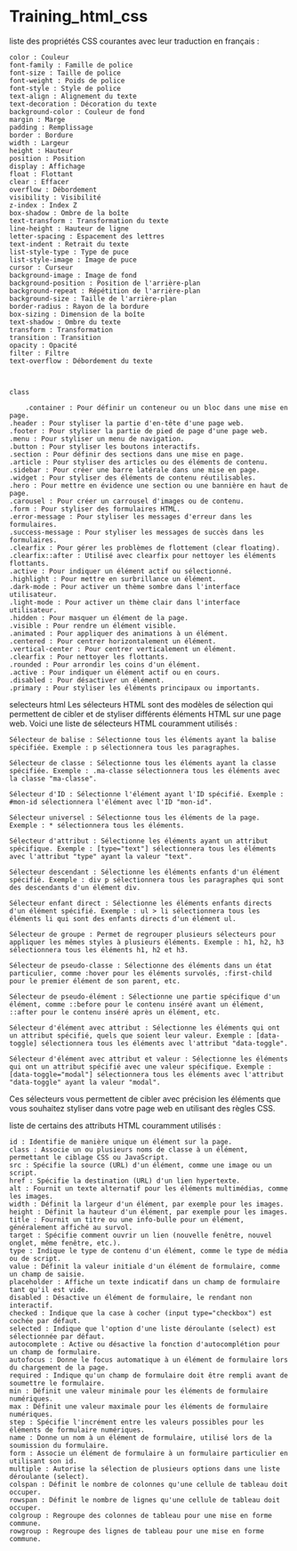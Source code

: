 # Training_html_css

 liste des propriétés CSS courantes avec leur traduction en français :

    color : Couleur
    font-family : Famille de police
    font-size : Taille de police
    font-weight : Poids de police
    font-style : Style de police
    text-align : Alignement du texte
    text-decoration : Décoration du texte
    background-color : Couleur de fond
    margin : Marge
    padding : Remplissage
    border : Bordure
    width : Largeur
    height : Hauteur
    position : Position
    display : Affichage
    float : Flottant
    clear : Effacer
    overflow : Débordement
    visibility : Visibilité
    z-index : Index Z
    box-shadow : Ombre de la boîte
    text-transform : Transformation du texte
    line-height : Hauteur de ligne
    letter-spacing : Espacement des lettres
    text-indent : Retrait du texte
    list-style-type : Type de puce
    list-style-image : Image de puce
    cursor : Curseur
    background-image : Image de fond
    background-position : Position de l'arrière-plan
    background-repeat : Répétition de l'arrière-plan
    background-size : Taille de l'arrière-plan
    border-radius : Rayon de la bordure
    box-sizing : Dimension de la boîte
    text-shadow : Ombre du texte
    transform : Transformation
    transition : Transition
    opacity : Opacité
    filter : Filtre
    text-overflow : Débordement du texte



    class

        .container : Pour définir un conteneur ou un bloc dans une mise en page.
    .header : Pour styliser la partie d'en-tête d'une page web.
    .footer : Pour styliser la partie de pied de page d'une page web.
    .menu : Pour styliser un menu de navigation.
    .button : Pour styliser les boutons interactifs.
    .section : Pour définir des sections dans une mise en page.
    .article : Pour styliser des articles ou des éléments de contenu.
    .sidebar : Pour créer une barre latérale dans une mise en page.
    .widget : Pour styliser des éléments de contenu réutilisables.
    .hero : Pour mettre en évidence une section ou une bannière en haut de page.
    .carousel : Pour créer un carrousel d'images ou de contenu.
    .form : Pour styliser des formulaires HTML.
    .error-message : Pour styliser les messages d'erreur dans les formulaires.
    .success-message : Pour styliser les messages de succès dans les formulaires.
    .clearfix : Pour gérer les problèmes de flottement (clear floating).
    .clearfix::after : Utilisé avec clearfix pour nettoyer les éléments flottants.
    .active : Pour indiquer un élément actif ou sélectionné.
    .highlight : Pour mettre en surbrillance un élément.
    .dark-mode : Pour activer un thème sombre dans l'interface utilisateur.
    .light-mode : Pour activer un thème clair dans l'interface utilisateur.
    .hidden : Pour masquer un élément de la page.
    .visible : Pour rendre un élément visible.
    .animated : Pour appliquer des animations à un élément.
    .centered : Pour centrer horizontalement un élément.
    .vertical-center : Pour centrer verticalement un élément.
    .clearfix : Pour nettoyer les flottants.
    .rounded : Pour arrondir les coins d'un élément.
    .active : Pour indiquer un élément actif ou en cours.
    .disabled : Pour désactiver un élément.
    .primary : Pour styliser les éléments principaux ou importants.


selecteurs html
Les sélecteurs HTML sont des modèles de sélection qui permettent de cibler et de styliser différents éléments HTML sur une page web. Voici une liste de sélecteurs HTML couramment utilisés :

    Sélecteur de balise : Sélectionne tous les éléments ayant la balise spécifiée. Exemple : p sélectionnera tous les paragraphes.

    Sélecteur de classe : Sélectionne tous les éléments ayant la classe spécifiée. Exemple : .ma-classe sélectionnera tous les éléments avec la classe "ma-classe".

    Sélecteur d'ID : Sélectionne l'élément ayant l'ID spécifié. Exemple : #mon-id sélectionnera l'élément avec l'ID "mon-id".

    Sélecteur universel : Sélectionne tous les éléments de la page. Exemple : * sélectionnera tous les éléments.

    Sélecteur d'attribut : Sélectionne les éléments ayant un attribut spécifique. Exemple : [type="text"] sélectionnera tous les éléments avec l'attribut "type" ayant la valeur "text".

    Sélecteur descendant : Sélectionne les éléments enfants d'un élément spécifié. Exemple : div p sélectionnera tous les paragraphes qui sont des descendants d'un élément div.

    Sélecteur enfant direct : Sélectionne les éléments enfants directs d'un élément spécifié. Exemple : ul > li sélectionnera tous les éléments li qui sont des enfants directs d'un élément ul.

    Sélecteur de groupe : Permet de regrouper plusieurs sélecteurs pour appliquer les mêmes styles à plusieurs éléments. Exemple : h1, h2, h3 sélectionnera tous les éléments h1, h2 et h3.

    Sélecteur de pseudo-classe : Sélectionne des éléments dans un état particulier, comme :hover pour les éléments survolés, :first-child pour le premier élément de son parent, etc.

    Sélecteur de pseudo-élément : Sélectionne une partie spécifique d'un élément, comme ::before pour le contenu inséré avant un élément, ::after pour le contenu inséré après un élément, etc.

    Sélecteur d'élément avec attribut : Sélectionne les éléments qui ont un attribut spécifié, quels que soient leur valeur. Exemple : [data-toggle] sélectionnera tous les éléments avec l'attribut "data-toggle".

    Sélecteur d'élément avec attribut et valeur : Sélectionne les éléments qui ont un attribut spécifié avec une valeur spécifique. Exemple : [data-toggle="modal"] sélectionnera tous les éléments avec l'attribut "data-toggle" ayant la valeur "modal".

Ces sélecteurs vous permettent de cibler avec précision les éléments que vous souhaitez styliser dans votre page web en utilisant des règles CSS.


liste de certains des attributs HTML couramment utilisés :

    id : Identifie de manière unique un élément sur la page.
    class : Associe un ou plusieurs noms de classe à un élément, permettant le ciblage CSS ou JavaScript.
    src : Spécifie la source (URL) d'un élément, comme une image ou un script.
    href : Spécifie la destination (URL) d'un lien hypertexte.
    alt : Fournit un texte alternatif pour les éléments multimédias, comme les images.
    width : Définit la largeur d'un élément, par exemple pour les images.
    height : Définit la hauteur d'un élément, par exemple pour les images.
    title : Fournit un titre ou une info-bulle pour un élément, généralement affiché au survol.
    target : Spécifie comment ouvrir un lien (nouvelle fenêtre, nouvel onglet, même fenêtre, etc.).
    type : Indique le type de contenu d'un élément, comme le type de média ou de script.
    value : Définit la valeur initiale d'un élément de formulaire, comme un champ de saisie.
    placeholder : Affiche un texte indicatif dans un champ de formulaire tant qu'il est vide.
    disabled : Désactive un élément de formulaire, le rendant non interactif.
    checked : Indique que la case à cocher (input type="checkbox") est cochée par défaut.
    selected : Indique que l'option d'une liste déroulante (select) est sélectionnée par défaut.
    autocomplete : Active ou désactive la fonction d'autocomplétion pour un champ de formulaire.
    autofocus : Donne le focus automatique à un élément de formulaire lors du chargement de la page.
    required : Indique qu'un champ de formulaire doit être rempli avant de soumettre le formulaire.
    min : Définit une valeur minimale pour les éléments de formulaire numériques.
    max : Définit une valeur maximale pour les éléments de formulaire numériques.
    step : Spécifie l'incrément entre les valeurs possibles pour les éléments de formulaire numériques.
    name : Donne un nom à un élément de formulaire, utilisé lors de la soumission du formulaire.
    form : Associe un élément de formulaire à un formulaire particulier en utilisant son id.
    multiple : Autorise la sélection de plusieurs options dans une liste déroulante (select).
    colspan : Définit le nombre de colonnes qu'une cellule de tableau doit occuper.
    rowspan : Définit le nombre de lignes qu'une cellule de tableau doit occuper.
    colgroup : Regroupe des colonnes de tableau pour une mise en forme commune.
    rowgroup : Regroupe des lignes de tableau pour une mise en forme commune.




